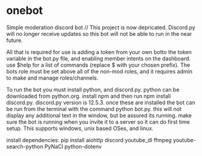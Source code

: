 # onebot
Simple moderation discord bot // This project is now depricated. Discord.py will no longer receive updates so this bot will not be able to run in the near future.

All that is required for use is adding a token from your own botto the token variable in the bot.py file, and enabling member intents on the dashboard. 
use $help for a list of commands (replace $ with your chosen prefix). The bots role must be set above all of the non-mod roles, and it requires admin to make and manage roles/channels.

To run the bot you must install python, and discord.py. python can be downloaded from python.org. install npm and then run npm install discord.py. discord.py version is 12.5.3. once these are installed the bot can be run from the terminal with the command python bot.py. this will not display any additional text in the window, but be assured its running. make sure the bot is running when you invite it to a server so it can do first time setup. This supports windows, unix based OSes, and linux.

install dependencies:
pip install aiohttp discord youtube_dl ffmpeg youtube-search-python PyNaCl python-dotenv

